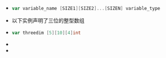 - ```go
  var variable_name [SIZE1][SIZE2]...[SIZEN] variable_type
  ```
- 以下实例声明了三位的整型数组
- ```go
  var threedim [5][10][4]int
  ```
-
-